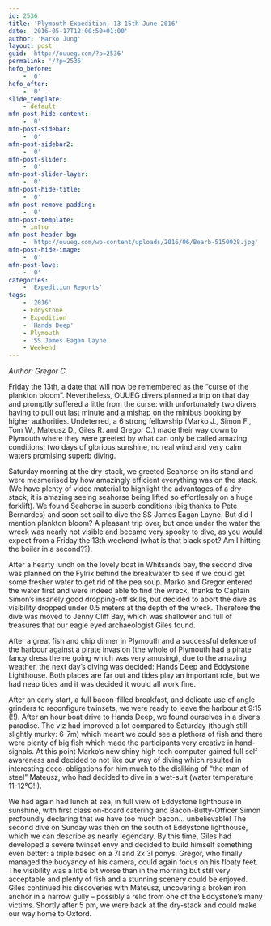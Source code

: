 ```yaml
---
id: 2536
title: 'Plymouth Expedition, 13-15th June 2016'
date: '2016-05-17T12:00:50+01:00'
author: 'Marko Jung'
layout: post
guid: 'http://ouueg.com/?p=2536'
permalink: '/?p=2536'
hefo_before:
    - '0'
hefo_after:
    - '0'
slide_template:
    - default
mfn-post-hide-content:
    - '0'
mfn-post-sidebar:
    - '0'
mfn-post-sidebar2:
    - '0'
mfn-post-slider:
    - '0'
mfn-post-slider-layer:
    - '0'
mfn-post-hide-title:
    - '0'
mfn-post-remove-padding:
    - '0'
mfn-post-template:
    - intro
mfn-post-header-bg:
    - 'http://ouueg.com/wp-content/uploads/2016/06/Bearb-5150028.jpg'
mfn-post-hide-image:
    - '0'
mfn-post-love:
    - '0'
categories:
    - 'Expedition Reports'
tags:
    - '2016'
    - Eddystone
    - Expedition
    - 'Hands Deep'
    - Plymouth
    - 'SS James Eagan Layne'
    - Weekend
---
```


*Author: Gregor C.*

Friday the 13th, a date that will now be remembered as the “curse of the plankton bloom”. Nevertheless, OUUEG divers planned a <span class="il">trip</span> on that day and promptly suffered a little from the curse: with unfortunately two divers having to pull out last minute and a mishap on the minibus booking by higher authorities. Undeterred, a 6 strong fellowship (Marko J., Simon F., Tom W., Mateusz D., Giles R. and Gregor C.) made their way down to Plymouth where they were greeted by what can only be called amazing conditions: two days of glorious sunshine, no real wind and very calm waters promising superb diving.

Saturday morning at the dry-stack, we greeted Seahorse on its stand and were mesmerised by how amazingly efficient everything was on the stack. (We have plenty of video material to highlight the advantages of a dry-stack, it is amazing seeing seahorse being lifted so effortlessly on a huge forklift). We found Seahorse in superb conditions (big thanks to Pete Bernardes) and soon set sail to dive the SS James Eagan Layne. But did I mention plankton bloom? A pleasant <span class="il">trip</span> over, but once under the water the wreck was nearly not visible and became very spooky to dive, as you would expect from a Friday the 13th weekend (what is that black spot? Am I hitting the boiler in a second??).

<span class="im">After a hearty lunch on the lovely boat in Whitsands bay, the second dive was planned on the Fylrix behind the breakwater to see if we could get some fresher water to get rid of the pea soup. Marko and Gregor entered the water first and were indeed able to find the wreck, thanks to Captain Simon’s insanely good dropping-off skills, but decided to abort the dive as visibility dropped under 0.5 meters at the depth of the wreck. Therefore the dive was moved to Jenny Cliff Bay, which was shallower and full of treasures that our eagle eyed archaeologist Giles found.</span>

<span class="im">After a great fish and chip dinner in Plymouth and a successful defence of the harbour against a pirate invasion (the whole of Plymouth had a pirate fancy dress theme going which was very amusing), due to the amazing weather, the next day’s diving was decided: Hands Deep and Eddystone Lighthouse. Both places are far out and tides play an important role, but we had neap tides and it was decided it would all work fine.</span>

<span class="im">After an early start, a full bacon-filled breakfast, and delicate use of angle grinders to reconfigure twinsets, we were ready to leave the harbour at 9:15 (!!). After an hour boat drive to Hands Deep, we found ourselves in a diver’s paradise. The viz had improved a lot compared to Saturday (though still slightly murky: 6-7m) which meant we could see a plethora of fish and there were plenty of big fish which made the participants very creative in hand-signals. At this point Marko’s new shiny high tech computer gained full self-awareness and decided to not like our way of diving which resulted in interesting deco-obligations for him much to the disliking of “the man of steel” Mateusz, who had decided to dive in a wet-suit (water temperature 11-12°C!!).</span>

<span class="im">We had again had lunch at sea, in full view of Eddystone lighthouse in sunshine, with first class on-board catering and Bacon-Butty-Officer Simon profoundly declaring that we have too much bacon… unbelievable! </span>The second dive on Sunday was then on the south of Eddystone lighthouse, which we can describe as nearly legendary. By this time, Giles had developed a severe twinset envy and decided to build himself something even better: a triple based on a 7l and 2x 3l ponys. Gregor, who finally managed the buoyancy of his camera, could again focus on his floaty feet. The visibility was a little bit worse than in the morning but still very acceptable and plenty of fish and a stunning scenery could be enjoyed. Giles continued his discoveries with Mateusz, uncovering a broken iron anchor in a narrow gully – possibly a relic from one of the Eddystone’s many victims. Shortly after 5 pm, we were back at the dry-stack and could make our way home to Oxford.